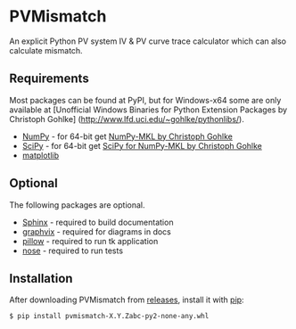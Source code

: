 PVMismatch
==========
An explicit Python PV system IV & PV curve trace calculator which can also calculate mismatch.

Requirements
------------
Most packages can be found at PyPI, but for Windows-x64 some are only available
at [Unofficial Windows Binaries for Python Extension Packages by Christoph Gohlke]
(http://www.lfd.uci.edu/~gohlke/pythonlibs/).

* [NumPy](http://www.numpy.org/) - for 64-bit get
[NumPy-MKL by Christoph Gohlke](http://www.lfd.uci.edu/~gohlke/pythonlibs/#numpy)
* [SciPy](http://www.scipy.org/) - for 64-bit get
[SciPy for NumPy-MKL by Christoph Gohlke](http://www.lfd.uci.edu/~gohlke/pythonlibs/#scipy)
* [matplotlib](http://matplotlib.org/)

Optional
--------
The following packages are optional.

* [Sphinx](http://sphinx-doc.org/) - required to build documentation
* [graphvix](http://graphviz.org/) - required for diagrams in docs
* [pillow](https://python-pillow.github.io/) - required to run tk application
* [nose](https://nose.readthedocs.org/en/latest/#) - required to run tests

Installation
------------
After downloading PVMismatch from [releases](../../releases), install it with
[pip](https://pip.pypa.io/en/stable/):

    $ pip install pvmismatch-X.Y.Zabc-py2-none-any.whl

